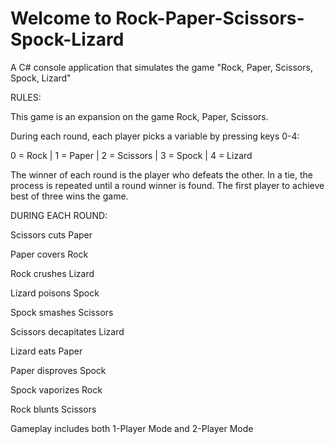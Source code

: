 # Welcome to Rock-Paper-Scissors-Spock-Lizard

A C# console application that simulates the game "Rock, Paper, Scissors, Spock, Lizard"

RULES:

This game is an expansion on the game Rock, Paper, Scissors.

During each round, each player picks a variable by pressing keys 0-4:

0 = Rock  |  1 = Paper  |  2 = Scissors  |  3 = Spock  |  4 = Lizard

The winner of each round is the player who defeats the other. In a tie, the process is repeated until a round winner is found. The first player to achieve best of three wins the game.

DURING EACH ROUND:

Scissors cuts Paper

Paper covers Rock

Rock crushes Lizard

Lizard poisons Spock

Spock smashes Scissors

Scissors decapitates Lizard

Lizard eats Paper

Paper disproves Spock

Spock vaporizes Rock

Rock blunts Scissors

Gameplay includes both 1-Player Mode and 2-Player Mode